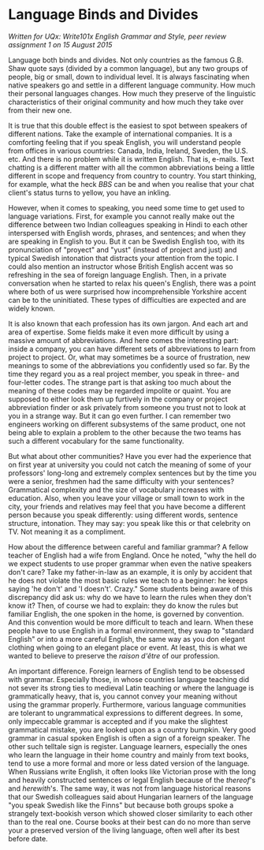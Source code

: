 Language Binds and Divides
==========================

_Written for UQx: Write101x English Grammar and Style, peer review assignment 1 on 15 August 2015_

Language both binds and divides. Not only countries as the famous G.B. Shaw quote says (divided by a common language), but any two groups of people, big or small, down to individual level. It is always fascinating when native speakers go and settle in a different language community. How much their personal languages changes. How much they preserve of the linguistic characteristics of their original community and how much they take over from their new one.

It is true that this double effect is the easiest to spot between speakers of different nations. Take the example of international companies. It is a comforting feeling that if you speak English, you will understand people from offices in various countries: Canada, India, Ireland, Sweden, the U.S. etc. And there is no problem while it is written English. That is, e-mails. Text chatting is a different matter with all the common abbreviations being a little different in scope and frequency from country to country. You start thinking, for example, what the heck _BBS_ can be and when you realise that your chat client's status turns to yellow, you have an inkling.

However, when it comes to speaking, you need some time to get used to language variations. First, for example you cannot really make out the difference between two Indian colleagues speaking in Hindi to each other interspersed with English words, phrases, and sentences; and when they are speaking in English to you. But it can be Swedish English too, with its pronunciation of "proyect" and "yust" (instead of project and just) and typical Swedish intonation that distracts your attention from the topic. I could also mention an instructor whose British English accent was so refreshing in the sea of foreign language English. Then, in a private conversation when he started to relax his queen's English, there was a point where both of us were surprised how incomprehensible Yorkshire accent can be to the uninitiated. These types of difficulties are expected and are widely known.

It is also known that each profession has its own jargon. And each art and area of expertise. Some fields make it even more difficult by using a massive amount of abbreviations. And here comes the interesting part: inside a company, you can have different sets of abbreviations to learn from project to project. Or, what may sometimes be a source of frustration, new meanings to some of the abbreviations you confidently used so far. By the time they regard you as a real project member, you speak in three- and four-letter codes. The strange part is that asking too much about the meaning of these codes may be regarded impolite or quaint. You are supposed to either look them up furtively in the company or project abbreviation finder or ask privately from someone you trust not to look at you in a strange way. But it can go even further. I can remember two engineers working on different subsystems of the same product, one not being able to explain a problem to the other because the two teams has such a different vocabulary for the same functionality.

But what about other communities? Have you ever had the experience that on first year at university you could not catch the meaning of some of your professors' long-long and extremely complex sentences but by the time you were a senior, freshmen had the same difficulty with your sentences? Grammatical complexity and the size of vocabulary increases with education. Also, when you leave your village or small town to work in the city, your friends and relatives may feel that you have become a different person because you speak differently: using different words, sentence structure, intonation. They may say: you speak like this or that celebrity on TV. Not meaning it as a compliment. 

How about the difference between careful and familiar grammar? A fellow teacher of English had a wife from England. Once he noted, "why the hell do we expect students to use proper grammar when even the native speakers don't care? Take my father-in-law as an example, it is only by accident that he does not violate the most basic rules we teach to a beginner: he keeps saying 'he don't' and 'I doesn't'. Crazy." Some students being aware of this discrepancy did ask us: why do we have to learn the rules when they don't know it? Then, of course we had to explain: they do know the rules but familiar English, the one spoken in the home, is governed by convention. And this convention would be more difficult to teach and learn. When these people have to use English in a formal environment, they swap to "standard English" or into a more careful English, the same way as you don elegant clothing when going to an elegant place or event. At least, this is what we wanted to believe to preserve the _raison d'être_ of our profession.

An important difference. Foreign learners of English tend to be obsessed with grammar. Especially those, in whose countries language teaching did not sever its strong ties to medieval Latin teaching or where the language is grammatically heavy, that is, you cannot convey your meaning without using the grammar properly. Furthermore, various language communities are tolerant to ungrammatical expressions to different degrees. In some, only impeccable grammar is accepted and if you make the slightest grammatical mistake, you are looked upon as a country bumpkin. Very good grammar in casual spoken English is often a sign of a foreign speaker. The other such telltale sign is register. Language learners, especially the ones who learn the language in their home country and mainly from text books, tend to use a more formal and more or less dated version of the language. When Russians write English, it often looks like Victorian prose with the long and heavily constructed sentences or legal English because of the _thereof_'s and _herewith_'s. The same way, it was not from language historical reasons that our Swedish colleagues said about Hungarian learners of the language "you speak Swedish like the Finns" but because both groups spoke a strangely text-bookish verson which showed closer similarity to each other than to the real one. Course books at their best can do no more than serve your a preserved version of the living language, often well after its best before date.
